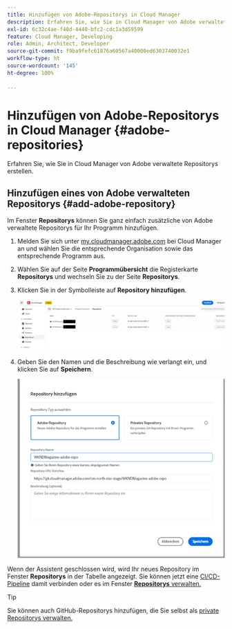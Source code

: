 ```yaml
---
title: Hinzufügen von Adobe-Repositorys in Cloud Manager
description: Erfahren Sie, wie Sie in Cloud Manager von Adobe verwaltete Repositorys erstellen.
exl-id: 6c32c4ae-f48d-4440-bfc2-cdc1a3d59599
feature: Cloud Manager, Developing
role: Admin, Architect, Developer
source-git-commit: f9ba9fefc61876a60567a40000ed6303740032e1
workflow-type: ht
source-wordcount: '145'
ht-degree: 100%

---
```


# Hinzufügen von Adobe-Repositorys in Cloud Manager {#adobe-repositories}

Erfahren Sie, wie Sie in Cloud Manager von Adobe verwaltete Repositorys erstellen.

## Hinzufügen eines von Adobe verwalteten Repositorys {#add-adobe-repository}

Im Fenster **Repositorys** können Sie ganz einfach zusätzliche von Adobe verwaltete Repositorys für Ihr Programm hinzufügen.

1. Melden Sie sich unter [my.cloudmanager.adobe.com](https://my.cloudmanager.adobe.com/) bei Cloud Manager an und wählen Sie die entsprechende Organisation sowie das entsprechende Programm aus.

1. Wählen Sie auf der Seite **Programmübersicht** die Registerkarte **Repositorys** und wechseln Sie zu der Seite **Repositorys**.

1. Klicken Sie in der Symbolleiste auf **Repository hinzufügen**.

   ![Schaltfläche „Repository hinzufügen“](assets/add-repository.png)

1. Geben Sie den Namen und die Beschreibung wie verlangt ein, und klicken Sie auf **Speichern**.

   ![Dialogfeld „Repository hinzufügen“](assets/add-adobe-repository.png)

Wenn der Assistent geschlossen wird, wird Ihr neues Repository im Fenster **Repositorys** in der Tabelle angezeigt. Sie können jetzt eine [CI/CD-Pipeline](/help/implementing/cloud-manager/configuring-pipelines/introduction-ci-cd-pipelines.md) damit verbinden oder es im Fenster [**Repositorys** verwalten.](managing-repositories.md)

>[!TIP]
>
>Sie können auch GitHub-Repositorys hinzufügen, die Sie selbst als [private Repositorys verwalten.](private-repositories.md)
